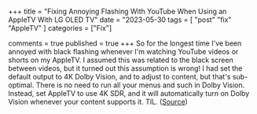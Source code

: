 +++
title = "Fixing Annoying Flashing With YouTube When Using an AppleTV With LG OLED TV"
date = "2023-05-30
tags = [ "post" "fix" "AppleTV" ]
categories = ["Fix"]

comments = true
published = true
+++
So for the longest time I've been annoyed with black flashing whenever I'm watching YouTube videos or shorts on
my AppleTV. I assumed this was related to the black screen between videos, but it turned out this assumption is
wrong! I had set the default output to 4K Dolby Vision, and to adjust to content, but that's sub-optimal. There
is no need to run all your menus and such in Dolby Vision. Instead, set AppleTV to use 4K SDR, and it will
automatically turn on Dolby Vision whenever your content supports it. TIL.
([Source](https://www.reddit.com/r/LGOLED/comments/w81fwg/tv_on_then_black_screen_then_picture_pops_back_up/))

